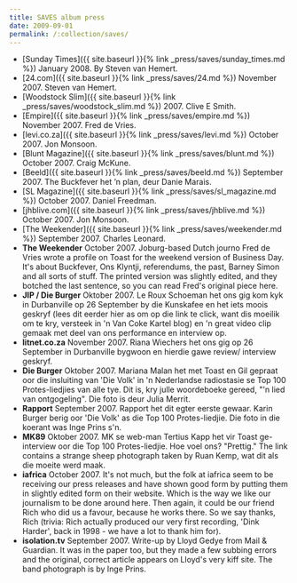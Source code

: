 ```yaml
---
title: SAVES album press
date: 2009-09-01
permalink: /:collection/saves/
---
```


- [Sunday Times]({{ site.baseurl }}{% link _press/saves/sunday_times.md %}) January 2008. By Steven van Hemert.
- [24.com]({{ site.baseurl }}{% link _press/saves/24.md %}) November 2007. Steven van Hemert.
- [Woodstock Slim]({{ site.baseurl }}{% link _press/saves/woodstock_slim.md %}) 2007. Clive E Smith.
- [Empire]({{ site.baseurl }}{% link _press/saves/empire.md %}) November 2007. Fred de Vries.
- [levi.co.za]({{ site.baseurl }}{% link _press/saves/levi.md %}) October 2007. Jon Monsoon.
- [Blunt Magazine]({{ site.baseurl }}{% link _press/saves/blunt.md %}) October 2007. Craig McKune.
- [Beeld]({{ site.baseurl }}{% link _press/saves/beeld.md %}) September 2007. The Buckfever het ’n plan, deur Danie Marais.
- [SL Magazine]({{ site.baseurl }}{% link _press/saves/sl_magazine.md %}) October 2007. Daniel Freedman.
- [jhblive.com]({{ site.baseurl }}{% link _press/saves/jhblive.md %}) October 2007. Jon Monsoon.
- [The Weekender]({{ site.baseurl }}{% link _press/saves/weekender.md %}) September 2007. Charles Leonard.
- **The Weekender** October 2007. Joburg-based Dutch journo Fred de Vries wrote a profile on Toast for the weekend version of Business Day. It's about Buckfever, Ons Klyntji, referendums, the past, Barney Simon and all sorts of stuff. The printed version was slightly edited, and they botched the last sentence, so you can read Fred's original piece here.
- **JIP / Die Burger** Oktober 2007. Le Roux Schoeman het ons gig kom kyk in Durbanville op 26 September by die Kunskafee en het iets moois geskryf (lees dit eerder hier as om op die link te click, want dis moeilik om te kry, versteek in 'n Van Coke Kartel blog) en 'n great video clip gemaak met deel van ons performance en interview op.
- **litnet.co.za** November 2007. Riana Wiechers het ons gig op 26 September in Durbanville bygwoon en hierdie gawe review/ interview geskryf.
- **Die Burger** Oktober 2007. Mariana Malan het met Toast en Gil gepraat oor die insluiting van 'Die Volk' in 'n Nederlandse radiostasie se Top 100 Protes-liedjies van alle tye. Dit is, kry julle woordeboeke gereed, "'n lied van ontgogeling". Die foto is deur Julia Merrit.
- **Rapport** September 2007. Rapport het dit egter eerste gewaar. Karin Burger berig oor 'Die Volk' as die Top 100 Protes-liedjie. Die foto in die koerant was Inge Prins s'n.
- **MK89** Oktober 2007. MK se web-man Tertius Kapp het vir Toast ge-interview oor die Top 100 Protes-liedjie. Hoe voel ons? "Prettig." The link contains a strange sheep photograph taken by Ruan Kemp, wat dit als die moeite werd maak.
- **iafrica** October 2007. It's not much, but the folk at iafrica seem to be receiving our press releases and have shown good form by putting them in slightly edited form on their website. Which is the way we like our journalism to be done around here. Then again, it could be our friend Rich who did us a favour, because he works there. So we say thanks, Rich (trivia: Rich actually produced our very first recording, 'Dink Harder', back in 1998 - we have a lot to thank him for).
- **isolation.tv** September 2007. Write-up by Lloyd Gedye from Mail & Guardian. It was in the paper too, but they made a few subbing errors and the original, correct article appears on Lloyd's very kiff site. The band photograph is by Inge Prins.
